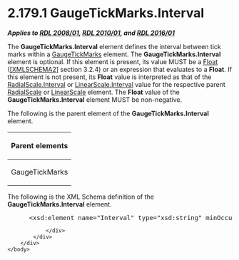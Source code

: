 <html dir="LTR" xmlns:mshelp="http://msdn.microsoft.com/mshelp" xmlns:ddue="http://ddue.schemas.microsoft.com/authoring/2003/5" xmlns:xlink="http://www.w3.org/1999/xlink" xmlns:tool="http://www.microsoft.com/tooltip">
    <head>
        <meta http-equiv="Content-Type" content="text/html; CHARSET=utf-8"></meta>
        <meta name="save" content="history"></meta>
        <title>2.179.1 GaugeTickMarks.Interval</title>
        <xml>
            <mshelp:toctitle title="2.179.1 GaugeTickMarks.Interval"></mshelp:toctitle>
            <mshelp:rltitle title="[MS-RDL]: GaugeTickMarks.Interval"></mshelp:rltitle>
            <mshelp:keyword index="A" term="635d9650-4b8c-4437-ac21-dc0cad6a2856"></mshelp:keyword>
            <mshelp:attr name="DCSext.ContentType" value="open specification"></mshelp:attr>
            <mshelp:attr name="AssetID" value="635d9650-4b8c-4437-ac21-dc0cad6a2856"></mshelp:attr>
            <mshelp:attr name="TopicType" value="kbRef"></mshelp:attr>
            <mshelp:attr name="DCSext.Title" value="[MS-RDL]: GaugeTickMarks.Interval" />
        </xml>
    </head>
    <body>
        <div id="header">
            <h1 class="heading">2.179.1 GaugeTickMarks.Interval</h1>
        </div>
        <div id="mainSection">
            <div id="mainBody">
                <div id="allHistory" class="saveHistory"></div>
                <div id="sectionSection0" class="section" name="collapseableSection">
                    

<p><b><i>Applies to </i></b><a href="1e855f94-4617-47e4-b89e-0856c6cb420f.html"><b><i>RDL 2008/01</i></b></a><b><i>,
</i></b><a href="3428e690-a348-4ec7-8a6a-8efb42d2cdee.html"><b><i>RDL 2010/01</i></b></a><b><i>,
and </i></b><a href="52ce3983-2bfc-4e72-9359-42aaf5fe4509.html"><b><i>RDL 2016/01</i></b></a></p>

<p>The <b>GaugeTickMarks.Interval</b> element defines the
interval between tick marks within a <a href="85bb1716-e94b-4d9a-97b3-3c681e0c53d5.html">GaugeTickMarks</a> element.
The <b>GaugeTickMarks.Interval</b> element is optional. If this element is
present, its value MUST be a <a href="c7d0946f-992e-4abc-a304-09b53e030692.html">Float</a>
(<a href="https://go.microsoft.com/fwlink/?LinkId=90610">[XMLSCHEMA2]</a> section
3.2.4) or an expression that evaluates to a <b>Float</b>. If this element is
not present, its <b>Float</b> value is interpreted as that of the <a href="4d103d01-9dcd-4eb8-b26f-dc844c48ac3e.html">RadialScale.Interval</a> or <a href="9ebb2a88-41fa-49ad-b0e0-2d31608fd50e.html">LinearScale.Interval</a> value
for the respective parent <a href="86468d9f-c561-4b50-a689-5dfccfde8495.html">RadialScale</a>
or <a href="744f8b40-7ad5-4652-94a1-76ae5df59389.html">LinearScale</a> element.
The <b>Float</b> value of the <b>GaugeTickMarks.Interval</b> element MUST be
non-negative.</p>

<p>The following is the parent element of the <b>GaugeTickMarks.Interval</b>
element.</p>

<table>
 <thead>
  <tr>
   <th>
   <p>Parent elements</p>
   </th>
  </tr>
 </thead>
 <tr>
  <td>
  <p>GaugeTickMarks</p>
  </td>
 </tr>
</table>

<p>The following is the XML Schema definition of the <b>GaugeTickMarks.Interval</b>
element.</p>

<dl>
<dd>
<div><pre> &lt;xsd:element name=&quot;Interval&quot; type=&quot;xsd:string&quot; minOccurs=&quot;0&quot;&gt;
</pre></div>
</dd></dl>


                </div>
            </div>
        </div>
    </body>
</html>